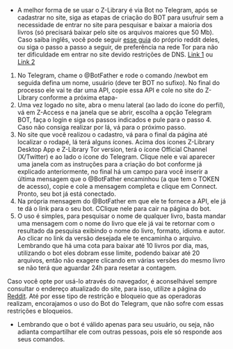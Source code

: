 - A melhor forma de se usar o Z-Library é via Bot no Telegram, após se cadastrar no site, siga as etapas de criação do BOT para usufruir sem a necessidade de entrar no site para pesquisar e baixar a maioria dos livros (só precisará baixar pelo site os arquivos maiores que 50 Mb). Caso saiba inglês, você pode seguir [esse guia](https://www.reddit.com/r/zlibrary/wiki/index/access/#wiki_how_to_access_zlibrary_through_your_personal_telegram_bot) do próprio reddit deles, ou siga o passo a passo a seguir, de preferência na rede Tor para não ter dificuldade em entrar no site devido restrições de DNS. [Link 1](http://bookszlibb74ugqojhzhg2a63w5i2atv5bqarulgczawnbmsb6s6qead.onion/) ou [Link 2](http://loginzlib2vrak5zzpcocc3ouizykn6k5qecgj2tzlnab5wcbqhembyd.onion/)

1. No Telegram, chame o @BotFather e rode o comando /newbot em seguida defina um nome, usuário (deve ter BOT no sufixo). No final do processo ele vai te dar uma API, copie essa API e cole no site do Z-Library conforme a próxima etapa-
2. Uma vez logado no site, abra o menu lateral (ao lado do ícone do perfil), vá em Z-Access e na janela que se abrir, escolha a opção Telegram BOT, faça o login e siga os passos indicados e pule para o passo 4. Caso não consiga realizar por lá, vá para o próximo passo.
3. No site que você realizou o cadastro, vá para o final da página até localizar o rodapé, lá terá alguns ícones. Acima dos ícones Z-Library Desktop App e Z-Library Tor version, terá o ícone Official Channel (X/Twitter) e ao lado o ícone do Telegram. Clique nele e vai aparecer uma janela com as instruções para a criação do bot conforme já explicado anteriormente, no final há um campo para você inserir a última mensagem que o @BotFather encaminhou (a que tem o TOKEN de acesso), copie e cole a mensagem completa e clique em Connect. Pronto, seu bot já está conectado.
4. Na própria mensagem do @BotFather em que ele te fornece a API, ele já te dá o link para o seu bot. CClique nele para cair na página do bot.
5. O uso é simples, para pesquisar o nome de qualquer livro, basta mandar uma mensagem com o nome do livro que ele já vai te retornar com o resultado da pesquisa exibindo o nome do livro, formato, idioma e autor. Ao clicar no link da versão desejada ele te encaminha o arquivo. Lembrando que há uma cota para baixar até 10 livros por dia, mas, utilizando o bot eles dobram esse limite, podendo baixar até 20 arquivos, então não exagere clicando em várias versões do mesmo livro se não terá que aguardar 24h para resetar a contagem.

Caso você opte por usá-lo através do navegador, é aconselhável sempre consultar o endereço atualizado do site, para isso, utilize a página do [Reddit](https://www.reddit.com/r/zlibrary/wiki/index/access/#wiki_how_to_access_zlibrary_through_your_browser). Até por esse tipo de restrição e bloqueio que as operadoras realizam, encorajamos o uso do Bot do Telegram, que não sofre com essas restrições e bloqueios.

- Lembrando que o bot é válido apenas para seu usuário, ou seja, não adianta compartilhar ele com outras pessoas, pois ele só responde aos seus comandos.
